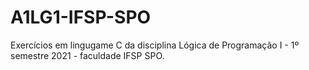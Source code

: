 # A1LG1-IFSP-SPO
Exercícios em lingugame C da disciplina Lógica de Programação I - 1º semestre 2021 - faculdade IFSP SPO.
